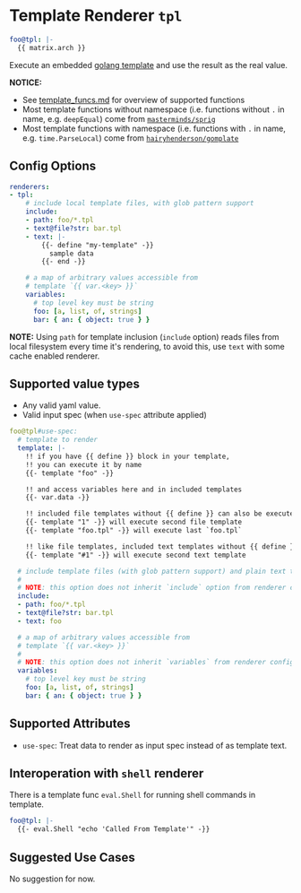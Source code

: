 # Template Renderer `tpl`

```yaml
foo@tpl: |-
  {{ matrix.arch }}
```

Execute an embedded [golang template](https://golang.org/pkg/text/template/) and use the result as the real value.

__NOTICE:__

- See [template_funcs.md](../generated/template_funcs.md) for overview of supported functions
- Most template functions without namespace (i.e. functions without `.` in name, e.g. `deepEqual`) come from [`masterminds/sprig`](https://masterminds.github.io/sprig/)
- Most template functions with namespace (i.e. functions with `.` in name, e.g. `time.ParseLocal`) come from [`hairyhenderson/gomplate`](https://docs.gomplate.ca/)

## Config Options

```yaml
renderers:
- tpl:
    # include local template files, with glob pattern support
    include:
    - path: foo/*.tpl
    - text@file?str: bar.tpl
    - text: |-
        {{- define "my-template" -}}
          sample data
        {{- end -}}

    # a map of arbitrary values accessible from
    # template `{{ var.<key> }}`
    variables:
      # top level key must be string
      foo: [a, list, of, strings]
      bar: { an: { object: true } }
```

__NOTE:__ Using `path` for template inclusion (`include` option) reads files from local filesystem every time it's rendering, to avoid this, use `text` with some cache enabled renderer.

## Supported value types

- Any valid yaml value.
- Valid input spec (when `use-spec` attribute applied)

```yaml
foo@tpl#use-spec:
  # template to render
  template: |-
    !! if you have {{ define }} block in your template,
    !! you can execute it by name
    {{- template "foo" -}}

    !! and access variables here and in included templates
    {{- var.data -}}

    !! included file templates without {{ define }} can also be executed by index or file basename
    {{- template "1" -}} will execute second file template
    {{- template "foo.tpl" -}} will execute last `foo.tpl`

    !! like file templates, included text templates without {{ define }} can be executed by index with prefix `#`
    {{- template "#1" -}} will execute second text template

  # include template files (with glob pattern support) and plain text tempaltes
  #
  # NOTE: this option does not inherit `include` option from renderer config
  include:
  - path: foo/*.tpl
  - text@file?str: bar.tpl
  - text: foo

  # a map of arbitrary values accessible from
  # template `{{ var.<key> }}`
  #
  # NOTE: this option does not inherit `variables` from renderer config
  variables:
    # top level key must be string
    foo: [a, list, of, strings]
    bar: { an: { object: true } }
```

## Supported Attributes

- `use-spec`: Treat data to render as input spec instead of as template text.

## Interoperation with `shell` renderer

There is a template func `eval.Shell` for running shell commands in template.

```yaml
foo@tpl: |-
  {{- eval.Shell "echo 'Called From Template'" -}}
```

## Suggested Use Cases

No suggestion for now.
